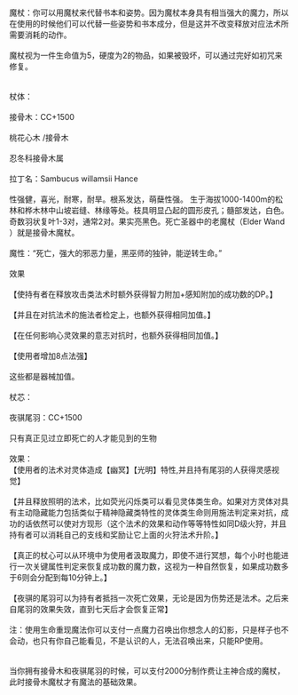 <title>魔杖</title>
<meta name="GENERATOR" content="WinCHM">
<meta http-equiv="Content-Type" content="text/html; charset=gb2312">
<br>
<br>魔杖：你可以用魔杖来代替书本和姿势。因为魔杖本身具有相当强大的魔力，所以在使用的时候他们可以代替一些姿势和书本成分，但是这并不改变释放对应法术所需要消耗的动作。
<br>
<br>魔杖视为一件生命值为5，硬度为2的物品，如果被毁坏，可以通过完好如初咒来修复。
<br>
<br>
<br>杖体：
<br>
<br>接骨木：CC+1500
<br>
<br>桃花心木 /接骨木
<br>
<br>忍冬科接骨木属
<br>
<br>拉丁名：Sambucus willamsii Hance
<br>
<br>性强健，喜光，耐寒，耐旱。根系发达，萌蘖性强。 生于海拔1000-1400m的松林和桦木林中山坡岩缝、林缘等处。枝具明显凸起的圆形皮孔；髓部发达，白色。奇数羽状复叶1-3对，通常2对。果实亮黑色。死亡圣器中的老魔杖（Elder Wand ）就是接骨木魔杖。
<br>
<br>魔性：“死亡，强大的邪恶力量，黑巫师的独钟，能逆转生命。”
<br>
<br>效果
<br>
<br>【使持有者在释放攻击类法术时额外获得智力附加+感知附加的成功数的DP。】
<br>
<br>【并且在对抗法术的施法者检定上，也额外获得相同加值。】
<br>
<br>【在任何影响心灵效果的意志对抗时，也额外获得相同加值。】
<br>
<br>【使用者增加8点法强】
<br>
<br>这些都是器械加值。
<br>
<br>杖芯：
<br>
<br>夜骐尾羽：CC+1500
<br>
<br>只有真正见过立即死亡的人才能见到的生物
<br>
<br>效果：
<br>【使用者的法术对灵体造成【幽冥】【光明】特性,并且持有尾羽的人获得灵感视觉】
<br>
<br>【并且释放照明的法术，比如荧光闪烁类可以看见灵体类生命。如果对方灵体对具有主动隐藏能力包括类似于精神隐藏类特性的灵体类生命则用施法判定来对抗，成功的话依然可以使对方现形（这个法术的效果和动作等等特性如同D级火狩，并且持有者可以消耗自己的支线和奖励让它上面的火狩法术升阶。】
<br>
<br>【真正的杖心可以从环境中为使用者汲取魔力，即使不进行冥想，每个小时也能进行一次关键属性判定来恢复成功数的魔力数，这视为一种自然恢复，如果成功数多于6则会分配到每10分钟上。】
<br>
<br>【夜骐的尾羽可以为持有者抵挡一次死亡效果，无论是因为伤势还是法术。之后来自尾羽的效果失效，直到七天后才会恢复正常】
<br>
<br>注：使用生命重现魔法你可以支付一点魔力召唤出你想念人的幻影，只是样子也不会动，也只有你自己能看见，不是认识的人，无法召唤出来，只能RP使用。
<br>
<br>
<br>当你拥有接骨木和夜骐尾羽的时候，可以支付2000分制作费让主神合成的魔杖，此时接骨木魔杖才有魔法的基础效果。
<br>